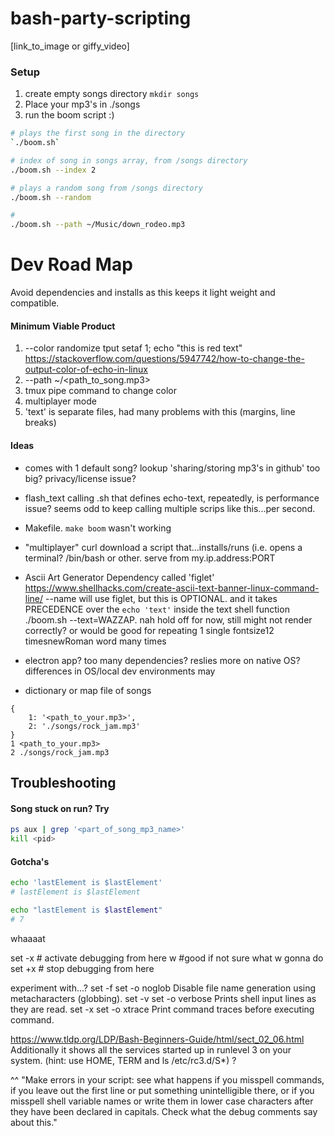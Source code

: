# bash-party-scripting
[link_to_image or giffy_video]

### Setup
1. create empty songs directory `mkdir songs`
2. Place your mp3's in ./songs
3. run the boom script :)
``` bash
# plays the first song in the directory
`./boom.sh`

# index of song in songs array, from /songs directory
./boom.sh --index 2

# plays a random song from /songs directory
./boom.sh --random

# 
./boom.sh --path ~/Music/down_rodeo.mp3
```

# Dev Road Map
Avoid dependencies and installs as this keeps it light weight and compatible.

#### Minimum Viable Product
1. --color randomize
tput setaf 1; echo "this is red text"
https://stackoverflow.com/questions/5947742/how-to-change-the-output-color-of-echo-in-linux
2. --path ~/<path_to_song.mp3>
3. tmux pipe command to change color
4. multiplayer mode
5. 'text' is separate files, had many problems with this (margins, line breaks)



#### Ideas
- comes with 1 default song? lookup 'sharing/storing mp3's in github' too big? privacy/license issue?  

- flash_text calling .sh that defines echo-text, repeatedly, is performance issue? seems odd to keep calling multiple scrips like this...per second.

- Makefile. `make boom` wasn't working

- "multiplayer" curl download a script that...installs/runs (i.e. opens a terminal? /bin/bash or other. serve from my.ip.address:PORT
- Ascii Art Generator Dependency called 'figlet'
https://www.shellhacks.com/create-ascii-text-banner-linux-command-line/ 
--name will use figlet, but this is OPTIONAL. and it takes PRECEDENCE over the `echo 'text'` inside the text shell function 
./boom.sh --text=WAZZAP. nah hold off for now, still might not render correctly?
or would be good for repeating 1 single fontsize12 timesnewRoman word many times 
- electron app? too many dependencies? reslies more on native OS? differences in OS/local dev environments may
- dictionary or map file of songs
```
{
    1: '<path_to_your.mp3>',
    2: './songs/rock_jam.mp3'
}
1 <path_to_your.mp3>
2 ./songs/rock_jam.mp3
```

## Troubleshooting
#### Song stuck on run? Try
``` bash
ps aux | grep '<part_of_song_mp3_name>'
kill <pid>
```


#### Gotcha's
``` bash
echo 'lastElement is $lastElement'
# lastElement is $lastElement

echo "lastElement is $lastElement"
# 7
```



whaaaat


set -x			# activate debugging from here
w #good if not sure what w gonna do
set +x			# stop debugging from here

experiment with...?
set -f	set -o noglob	Disable file name generation using metacharacters (globbing).
set -v	set -o verbose	Prints shell input lines as they are read.
set -x	set -o xtrace	Print command traces before executing command.


https://www.tldp.org/LDP/Bash-Beginners-Guide/html/sect_02_06.html
Additionally it shows all the services started up in runlevel 3 on your system. (hint: use HOME, TERM and ls /etc/rc3.d/S*) ?


^^
"Make errors in your script: see what happens if you misspell commands, if you leave out the first line or put something unintelligible there, or if you misspell shell variable names or write them in lower case characters after they have been declared in capitals. Check what the debug comments say about this."